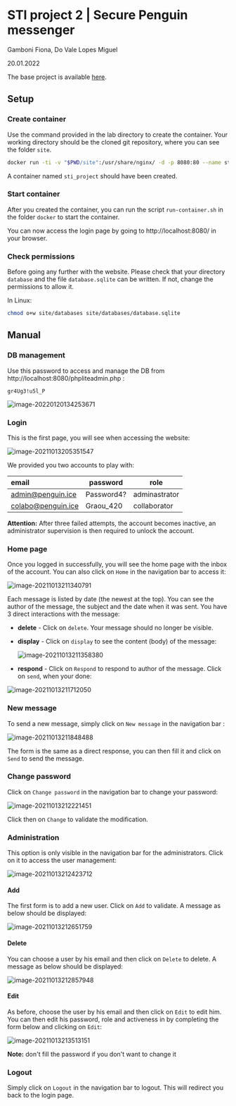 # STI project 2 | Secure Penguin messenger
Gamboni Fiona, Do Vale Lopes Miguel 

20.01.2022

The base project is available [here](https://github.com/K-do/STI_projet_1).



## Setup

### Create container

Use the command provided in the lab directory to create the container. Your working directory should be the cloned git repository, where you can see the folder `site`.

```bash
docker run -ti -v "$PWD/site":/usr/share/nginx/ -d -p 8080:80 --name sti_project --hostname sti arubinst/sti:project2018
```

A container named `sti_project` should have been created.



### Start container

After you created the container, you can run the script `run-container.sh` in the folder `docker` to start the container.

You can now access the login page by going to http://localhost:8080/ in your browser.



### Check permissions

Before going any further with the website. Please check that your directory `database` and the file `database.sqlite` can be written. If not, change the permissions to allow it.

In Linux:

```bash
chmod o+w site/databases site/databases/database.sqlite
```



## Manual

### DB management

Use this password to access and manage the DB from http://localhost:8080/phpliteadmin.php :

```
gr4Ug3!u5l_P
```

![image-20220120134253671](figures/image-20220120134253671.png)

### Login

This is the first page, you will see when accessing the website:

![image-20211013205351547](figures/image-20211013205351547.png)

We provided you two accounts to play with:

| email              | password   | role          |
| :----------------- | ---------- | ------------- |
| admin@penguin.ice  | Password4? | adminastrator |
| colabo@penguin.ice | Graou_420  | collaborator  |

**Attention:** After three failed attempts, the account becomes inactive, an administrator supervision is then required to unlock the account.  

### Home page

Once you logged in successfully, you will see the home page with the inbox of the account. You can also click on `Home` in the navigation bar to access it:

![image-20211013211340791](figures/image-20211013211340791.png)



Each message is listed by date (the newest at the top). You can see the author of the message, the subject and the date when it was sent. You have 3 direct interactions with the message:

- **delete** - Click on `delete`. Your message should no longer be visible.

- **display** - Click on `display` to see the content (body) of the message:

  ![image-20211013211358380](figures/image-20211013211358380.png)

- **respond** - Click on `Respond` to respond to author of the message. Click on `send`, when your done:

![image-20211013211712050](figures/image-20211013211712050.png)



### New message

To send a new message, simply click on `New message` in the navigation bar :

![image-20211013211848488](figures/image-20211013211848488.png)

The form is the same as a direct response, you can then fill it and click on `Send` to send the message. 



### Change password

Click on `Change password` in the navigation bar to change your password:

![image-20211013212221451](figures/image-20211013212221451.png)

Click then on `Change` to validate the modification. 



### Administration

This option is only visible in the navigation bar for the administrators. Click on it to access the user management:

![image-20211013212423712](figures/image-20211013212423712.png)

#### Add

The first form is to add a new user. Click on `Add` to validate. A message as below should be displayed:

![image-20211013212651759](figures/image-20211013212651759.png)

#### Delete

You can choose a user by his email and then click on `Delete` to delete. A message as below should be displayed:

![image-20211013212857948](figures/image-20211013212857948.png)

#### Edit

As before, choose the user by his email and then click on `Edit` to edit him. You can then edit his password, role and activeness in by completing the form below and clicking on `Edit`: 

![image-20211013213513151](figures/image-20211013213513151.png)

**Note:** don't fill the password if you don't want to change it



### Logout

Simply click on `Logout` in the navigation bar to logout. This will redirect you back to the login page.

